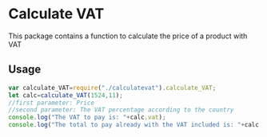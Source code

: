 # Calculate VAT

This package contains a function to calculate the price of a product with VAT

## Usage

```Javascript
var calculate_VAT=require("./calculatevat").calculate_VAT;
let calc=calculate_VAT(1524,11);
//first parameter: Price
//second parameter: The VAT percentage according to the country 
console.log("The VAT to pay is: "+calc.vat);
console.log("The total to pay already with the VAT included is: "+calc.total);

```